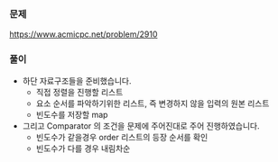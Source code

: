 ### 문제
https://www.acmicpc.net/problem/2910

### 풀이

- 하단 자료구조들을 준비했습니다.
    - 직접 정렬을 진행할 리스트
    - 요소 순서를 파악하기위한 리스트, 즉 변경하지 않을 입력의 원본 리스트
    - 빈도수를 저장할 map
- 그리고 Comparator 의 조건을 문제에 주어진대로 주어 진행하였습니다.
    - 빈도수가 같을경우 order 리스트의 등장 순서를 확인
    - 빈도수가 다를 경우 내림차순